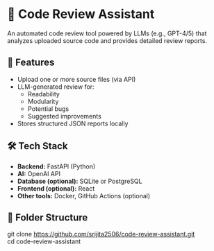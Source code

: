 # 🧠 Code Review Assistant

An automated code review tool powered by LLMs (e.g., GPT-4/5) that analyzes uploaded source code and provides detailed review reports.

## 🚀 Features
- Upload one or more source files (via API)
- LLM-generated review for:
  - Readability
  - Modularity
  - Potential bugs
  - Suggested improvements
- Stores structured JSON reports locally

## 🛠️ Tech Stack
- **Backend:** FastAPI (Python)
- **AI:** OpenAI API
- **Database (optional):** SQLite or PostgreSQL
- **Frontend (optional):** React
- **Other tools:** Docker, GitHub Actions (optional)

## 🧩 Folder Structure
git clone https://github.com/srijita2506/code-review-assistant.git  
cd code-review-assistant  
